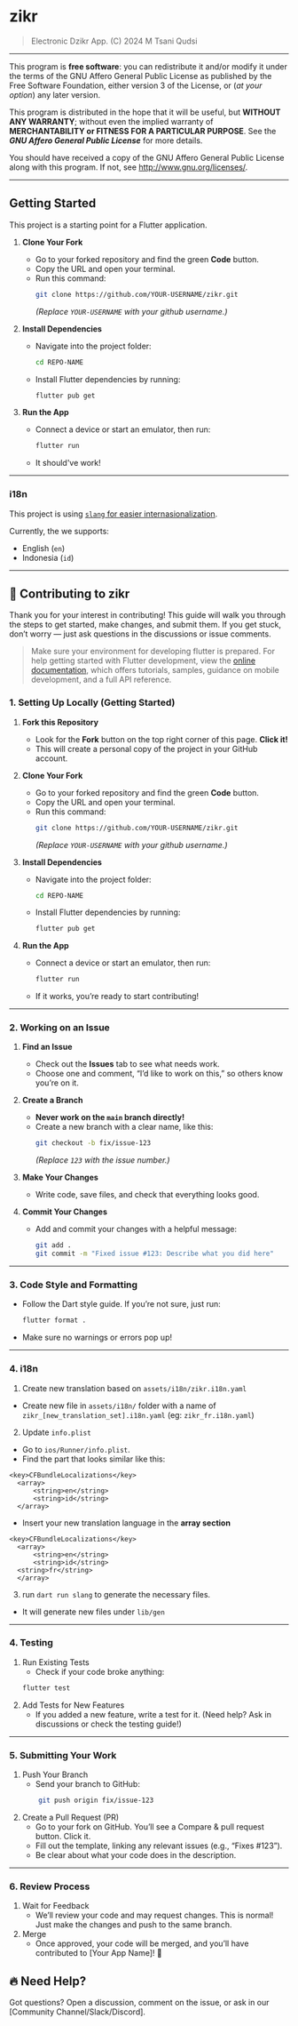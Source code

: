 # zikr

> Electronic Dzikr App. (C) 2024 M Tsani Qudsi

---

This program is **free software**: you can redistribute it and/or modify it under the terms of the GNU Affero General Public License as published by
the Free Software Foundation, either version 3 of the License, or (*at your option*) any later version.

This program is distributed in the hope that it will be useful, but **WITHOUT ANY WARRANTY**; without even the implied warranty of
**MERCHANTABILITY or FITNESS FOR A PARTICULAR PURPOSE**.  See the ***GNU Affero General Public License*** for more details.

You should have received a copy of the GNU Affero General Public License along with this program.  If not, see <http://www.gnu.org/licenses/>.

---

## Getting Started

This project is a starting point for a Flutter application.

1. **Clone Your Fork**  
   - Go to your forked repository and find the green **Code** button.
   - Copy the URL and open your terminal.
   - Run this command:
     ```bash
     git clone https://github.com/YOUR-USERNAME/zikr.git
     ```
     _(Replace `YOUR-USERNAME` with your github username.)_

2. **Install Dependencies**  
   - Navigate into the project folder:
     ```bash
     cd REPO-NAME
     ```
   - Install Flutter dependencies by running:
     ```bash
     flutter pub get
     ```

3. **Run the App**  
   - Connect a device or start an emulator, then run:
     ```bash
     flutter run
     ```
   - It should've work!

---

### i18n

This project is using [`slang` for easier internasionalization](https://pub.dev/packages/slang).

Currently, the we supports:
- English (`en`)
- Indonesia (`id`)

---

## 🌟 Contributing to zikr

Thank you for your interest in contributing! This guide will walk you through the steps to get started, make changes, and submit them. If you get stuck, don’t worry — just ask questions in the discussions or issue comments.

> Make sure your environment for developing flutter is prepared.
> For help getting started with Flutter development, view the [online documentation](https://docs.flutter.dev/), which offers tutorials, samples, guidance on mobile development, and a full API reference.
### 1. Setting Up Locally (Getting Started)

1. **Fork this Repository**  
   - Look for the **Fork** button on the top right corner of this page. **Click it!**  
   - This will create a personal copy of the project in your GitHub account.

2. **Clone Your Fork**  
   - Go to your forked repository and find the green **Code** button.
   - Copy the URL and open your terminal.
   - Run this command:
     ```bash
     git clone https://github.com/YOUR-USERNAME/zikr.git
     ```
     _(Replace `YOUR-USERNAME` with your github username.)_

3. **Install Dependencies**  
   - Navigate into the project folder:
     ```bash
     cd REPO-NAME
     ```
   - Install Flutter dependencies by running:
     ```bash
     flutter pub get
     ```

4. **Run the App**  
   - Connect a device or start an emulator, then run:
     ```bash
     flutter run
     ```
   - If it works, you’re ready to start contributing!

---

### 2. Working on an Issue

1. **Find an Issue**  
   - Check out the **Issues** tab to see what needs work.
   - Choose one and comment, “I’d like to work on this,” so others know you’re on it.

2. **Create a Branch**  
   - **Never work on the `main` branch directly!**  
   - Create a new branch with a clear name, like this:
     ```bash
     git checkout -b fix/issue-123
     ```
     _(Replace `123` with the issue number.)_

3. **Make Your Changes**  
   - Write code, save files, and check that everything looks good.

4. **Commit Your Changes**  
   - Add and commit your changes with a helpful message:
     ```bash
     git add .
     git commit -m "Fixed issue #123: Describe what you did here"
     ```

---

### 3. Code Style and Formatting

- Follow the Dart style guide. If you’re not sure, just run:
    ```bash
    flutter format .
    ```
- Make sure no warnings or errors pop up!

---

### 4. i18n
1. Create new translation based on `assets/i18n/zikr.i18n.yaml`
  - Create new file in `assets/i18n/` folder with a name of `zikr_[new_translation_set].i18n.yaml` (eg: `zikr_fr.i18n.yaml`)
2. Update `info.plist`
  - Go to `ios/Runner/info.plist`.
  - Find the part that looks similar like this:
  ```
  <key>CFBundleLocalizations</key>
	<array>
		<string>en</string>
		<string>id</string>
	</array>
  ```
  - Insert your new translation language in the **array section**
  ```
  <key>CFBundleLocalizations</key>
	<array>
		<string>en</string>
		<string>id</string>
    <string>fr</string>
	</array>
  ```
3. run `dart run slang` to generate the necessary files.
  - It will generate new files under `lib/gen`
---
### 4. Testing
1. Run Existing Tests
    - Check if your code broke anything:
    ```bash
    flutter test
    ```
2. Add Tests for New Features
    - If you added a new feature, write a test for it. (Need help? Ask in discussions or check the testing guide!)
---
### 5. Submitting Your Work
1. Push Your Branch
    - Send your branch to GitHub:
    ```bash
        git push origin fix/issue-123
    ```
2. Create a Pull Request (PR)
    - Go to your fork on GitHub. You’ll see a Compare & pull request button. Click it.
    - Fill out the template, linking any relevant issues (e.g., “Fixes #123”).
    - Be clear about what your code does in the description.
---
### 6. Review Process
1. Wait for Feedback
    - We’ll review your code and may request changes. This is normal! Just make the changes and push to the same branch.
2. Merge
    - Once approved, your code will be merged, and you’ll have contributed to [Your App Name]! 🎉

## 🔥 Need Help?

Got questions? Open a discussion, comment on the issue, or ask in our [Community Channel/Slack/Discord].